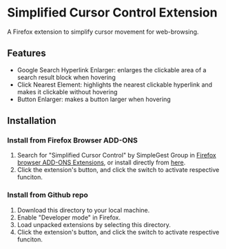# Simplified Cursor Control Extension

A Firefox extension to simplify cursor movement for web-browsing.

## Features
- Google Search Hyperlink Enlarger: enlarges the clickable area of a search result block when hovering
- Click Nearest Element: highlights the nearest clickable hyperlink and makes it clickable without hovering
- Button Enlarger: makes a button larger when hovering

## Installation

### Install from Firefox Browser ADD-ONS

1. Search for "Simplified Cursor Control" by SimpleGest Group in [Firefox browser ADD-ONS Extensions](https://addons.mozilla.org/), or install directly from [here](https://addons.mozilla.org/en-US/firefox/addon/simplified-cursor-control/?utm_source=addons.mozilla.org&utm_medium=referral&utm_content=search).
2. Click the extension's button, and click the switch to activate respective funciton.

### Install from Github repo

1. Download this directory to your local machine.
2. Enable "Developer mode" in Firefox.
3. Load unpacked extensions by selecting this directory.
4. Click the extension's button, and click the switch to activate respective funciton.
